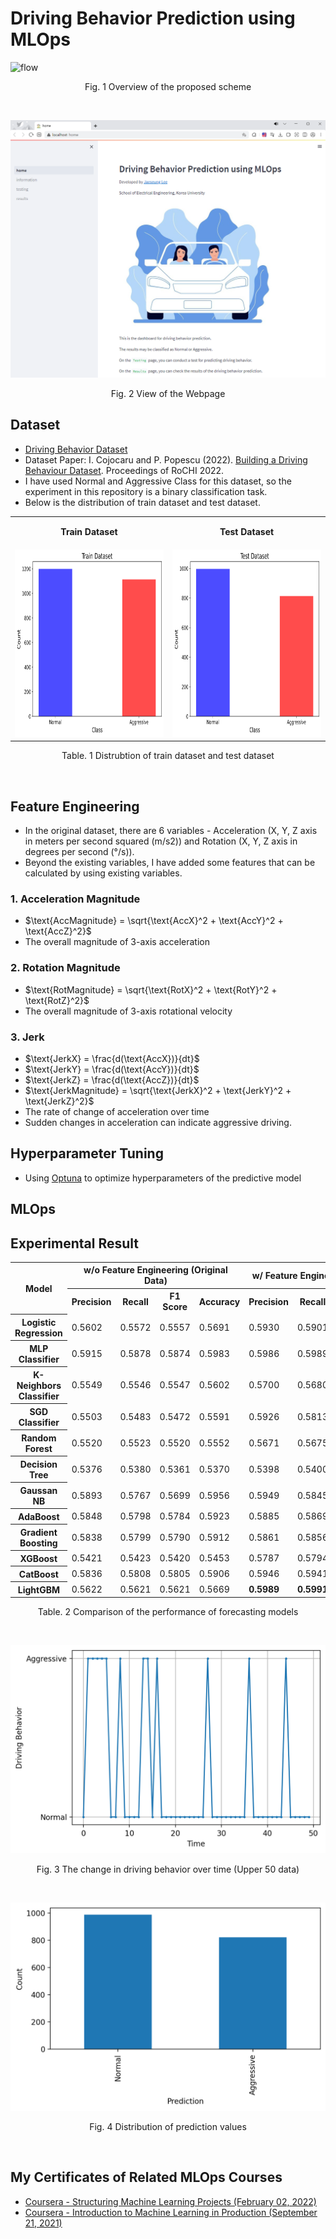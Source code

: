 # Driving Behavior Prediction using MLOps
![flow](/img/flow.png)
<p align="center">
  Fig. 1 Overview of the proposed scheme
</p>
<br/>

![Webpage](/img/webpage.PNG)
<p align="center">
  Fig. 2 View of the Webpage
</p>

## Dataset
- [Driving Behavior Dataset](https://www.kaggle.com/datasets/outofskills/driving-behavior)
- Dataset Paper: I. Cojocaru and P. Popescu (2022). [Building a Driving Behaviour Dataset](https://rochi.utcluj.ro/articole/10/RoCHI2022-Cojocaru-I-1.pdf). Proceedings of RoCHI 2022.
- I have used Normal and Aggressive Class for this dataset, so the experiment in this repository is a binary classification task.
- Below is the distribution of train dataset and test dataset.
<table>
  <tr>
    <td><p align="center"><strong>Train Dataset</strong></p></td>
    <td><p align="center"><strong>Test Dataset</strong></p></td>
  </tr>
  <tr>
    <td><img src="/img/train_data_graph.png" width="400" height="300"></td>
    <td><img src="/img/test_data_graph.png" width="400" height="300"></td>
  </tr>
</table>
<p align="center">
  Table. 1 Distrubtion of train dataset and test dataset
</p>
<br/>

## Feature Engineering
- In the original dataset, there are 6 variables -  Acceleration (X, Y, Z axis in meters per second squared (m/s2)) and Rotation (X, Y, Z axis in degrees per second (°/s)).
- Beyond the existing variables, I have added some features that can be calculated by using existing variables. 

### 1. Acceleration Magnitude
- $\text{AccMagnitude} = \sqrt{\text{AccX}^2 + \text{AccY}^2 + \text{AccZ}^2}$
- The overall magnitude of 3-axis acceleration

### 2. Rotation Magnitude
- $\text{RotMagnitude} = \sqrt{\text{RotX}^2 + \text{RotY}^2 + \text{RotZ}^2}$
- The overall magnitude of 3-axis rotational velocity

### 3. Jerk
- $\text{JerkX} = \frac{d(\text{AccX})}{dt}$
- $\text{JerkY} = \frac{d(\text{AccY})}{dt}$
- $\text{JerkZ} = \frac{d(\text{AccZ})}{dt}$
- $\text{JerkMagnitude} = \sqrt{\text{JerkX}^2 + \text{JerkY}^2 + \text{JerkZ}^2}$
- The rate of change of acceleration over time
- Sudden changes in acceleration can indicate aggressive driving.

## Hyperparameter Tuning
- Using [Optuna](https://optuna.org/) to optimize hyperparameters of the predictive model

## MLOps

## Experimental Result
<table>
  <tr>
    <th rowspan="2">Model</th>
    <th colspan="4">w/o Feature Engineering (Original Data)</th>
    <th colspan="4">w/ Feature Engineering (Our Scheme)</th>
  </tr>
  <tr>
    <th>Precision</th>
    <th>Recall</th>
    <th>F1 Score</th>
    <th>Accuracy</th>
    <th>Precision</th>
    <th>Recall</th>
    <th>F1 Score</th>
    <th>Accuracy</th>
  </tr>
  <tr>
    <th>Logistic Regression</th>
    <td>0.5602</td>
    <td>0.5572</td>
    <td>0.5557</td>
    <td>0.5691</td>
    <td>0.5930</td>
    <td>0.5901</td>
    <td>0.5900</td>
    <td>0.5994</td>
  </tr>
  <tr>
    <th>MLP Classifier</th>
    <td>0.5915</td>
    <td>0.5878</td>
    <td>0.5874</td>
    <td>0.5983</td>
    <td>0.5986</td>
    <td>0.5989</td>
    <td>0.5987</td>
    <td>0.6022</td>
  </tr>
  <tr>
    <th>K-Neighbors Classifier</th>
    <td>0.5549</td>
    <td>0.5546</td>
    <td>0.5547</td>
    <td>0.5602</td>
    <td>0.5700</td>
    <td>0.5680</td>
    <td>0.5677</td>
    <td>0.5773</td>
  </tr>
  <tr>
    <th>SGD Classifier</th>
    <td>0.5503</td>
    <td>0.5483</td>
    <td>0.5472</td>
    <td>0.5591</td>
    <td>0.5926</td>
    <td>0.5813</td>
    <td>0.5761</td>
    <td>0.5989</td>
  </tr>
  <tr>
    <th>Random Forest</th>
    <td>0.5520</td>
    <td>0.5523</td>
    <td>0.5520</td>
    <td>0.5552</td>
    <td>0.5671</td>
    <td>0.5675</td>
    <td>0.5671</td>
    <td>0.5702</td>
  </tr>
  <tr>
    <th>Decision Tree</th>
    <td>0.5376</td>
    <td>0.5380</td>
    <td>0.5361</td>
    <td>0.5370</td>
    <td>0.5398</td>
    <td>0.5400</td>
    <td>0.5396</td>
    <td>0.5425</td>
  </tr>
  <tr>
    <th>Gaussan NB</th>
    <td>0.5893</td>
    <td>0.5767</td>
    <td>0.5699</td>
    <td>0.5956</td>
    <td>0.5949</td>
    <td>0.5845</td>
    <td>0.5882</td>
    <td>0.6011</td>
  </tr
  <tr>
    <th>AdaBoost</th>
    <td>0.5848</td>
    <td>0.5798</td>
    <td>0.5784</td>
    <td>0.5923</td>
    <td>0.5885</td>
    <td>0.5869</td>
    <td>0.5871</td>
    <td>0.5945</td>
  </tr>
  <tr>
    <th>Gradient Boosting</th>
    <td>0.5838</td>
    <td>0.5799</td>
    <td>0.5790</td>
    <td>0.5912</td>
    <td>0.5861</td>
    <td>0.5856</td>
    <td>0.5858</td>
    <td>0.5912</td>
  </tr>
  <tr>
    <th>XGBoost</th>
    <td>0.5421</td>
    <td>0.5423</td>
    <td>0.5420</td>
    <td>0.5453</td>
    <td>0.5787</td>
    <td>0.5794</td>
    <td>0.5785</td>
    <td>0.5807</td>
  </tr>
  <tr>
    <th>CatBoost</th>
    <td>0.5836</td>
    <td>0.5808</td>
    <td>0.5805</td>
    <td>0.5906</td>
    <td>0.5946</td>
    <td>0.5941</td>
    <td>0.5942</td>
    <td>0.5994</td>
  </tr>
  <tr>
    <th>LightGBM</th>
    <td>0.5622</td>
    <td>0.5621</td>
    <td>0.5621</td>
    <td>0.5669</td>
    <td><b>0.5989</b></td>
    <td><b>0.5991</b></td>
    <td><b>0.5990</b></td>
    <td><b>0.6028</b></td>
  </tr>
</table>
<p align="center">
  Table. 2 Comparison of the performance of forecasting models
</p>
<br/>

![Webpage](/img/the_change_in_driving_behavior_over_time_upper_50.png)
<p align="center">
  Fig. 3 The change in driving behavior over time (Upper 50 data)
</p>
<br/>

![Webpage](/img/prediction_distribution.png)
<p align="center">
  Fig. 4 Distribution of prediction values
</p>
<br/>

## My Certificates of Related MLOps Courses
- [Coursera - Structuring Machine Learning Projects (February 02, 2022)](https://www.coursera.org/account/accomplishments/certificate/VV3K9H8C6TFK)
- [Coursera -  Introduction to Machine Learning in Production (September 21, 2021)](https://www.coursera.org/account/accomplishments/certificate/26DXRJR5KVZR)


